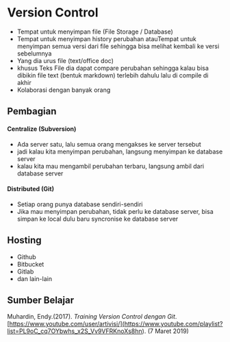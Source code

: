 Version Control
===============
- Tempat untuk menyimpan file (File Storage / Database)
- Tempat untuk menyimpan history perubahan atauTempat untuk menyimpan semua versi dari file sehingga bisa melihat kembali ke versi sebelumnya
- Yang dia urus file (text/office doc)
- khusus Teks File dia dapat compare perubahan sehingga kalau bisa dibikin file text (bentuk markdown) terlebih dahulu lalu di compile di akhir
- Kolaborasi dengan banyak orang

Pembagian
---------
#### Centralize (Subversion)
- Ada server satu, lalu semua orang mengakses ke server tersebut
- jadi kalau kita menyimpan perubahan, langsung menyimpan ke database server
- kalau kita mau mengambil perubahan terbaru, langsung ambil dari database server
#### Distributed (Git)
- Setiap orang punya database sendiri-sendiri
- Jika mau menyimpan perubahan, tidak perlu ke database server, bisa simpan ke local dulu baru syncronise ke database server

Hosting
-------
- Github
- Bitbucket
- Gitlab
- dan lain-lain

Sumber Belajar
--------------
Muhardin, Endy.(2017). _Training Version Control dengan Git_. [https://www.youtube.com/user/artivisi/](<https://www.youtube.com/playlist?list=PL9oC_cq7OYbwhs_x2S_Vv9VFRKnoXs8hn>). (7 Maret 2019)
